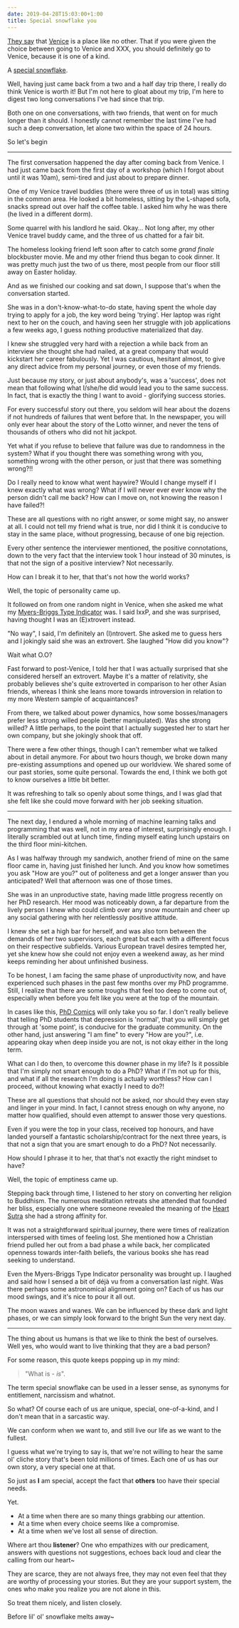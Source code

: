 ```yaml
---
date: 2019-04-28T15:03:00+1:00
title: Special snowflake you
---
```


[They say](https://www.seat61.com/stations/venice-santa-lucia.htm) that [Venice](https://en.wikipedia.org/wiki/Venice) is a place like no other.
That if you were given the choice between going to Venice and XXX, you should definitely go to Venice, because it is one of a kind.

A [special snowflake](https://en.wikipedia.org/wiki/Snowflake_(slang)).

Well, having just came back from a two and a half day trip there, I really do think Venice is worth it!
But I'm not here to gloat about my trip, I'm here to digest two long conversations I've had since that trip.

Both one on one conversations, with two friends, that went on for much longer than it should.
I honestly cannot remember the last time I've had such a deep conversation, let alone two within the space of 24 hours.

So let's begin

---

The first conversation happened the day after coming back from Venice.
I had just came back from the first day of a workshop (which I forgot about until it was 10am), semi-tired and just about to prepare dinner.

One of my Venice travel buddies (there were three of us in total) was sitting in the common area.
He looked a bit homeless, sitting by the L-shaped sofa, snacks spread out over half the coffee table.
I asked him why he was there (he lived in a different dorm).

Some quarrel with his landlord he said.
Okay...
Not long after, my other Venice travel buddy came, and the three of us chatted for a fair bit.

The homeless looking friend left soon after to catch some *grand finale* blockbuster movie.
Me and my other friend thus began to cook dinner.
It was pretty much just the two of us there, most people from our floor still away on Easter holiday.

And as we finished our cooking and sat down, I suppose that's when the conversation started.

She was in a don't-know-what-to-do state, having spent the whole day trying to apply for a job, the key word being 'trying'.
Her laptop was right next to her on the couch, and having seen her struggle with job applications a few weeks ago, I guess nothing productive materialized that day.

I knew she struggled very hard with a rejection a while back from an interview she thought she had nailed, at a great company that would kickstart her career fabulously.
Yet I was cautious, hesitant almost, to give any direct advice from my personal journey, or even those of my friends.

Just because my story, or just about anybody's, was a 'success', does not mean that following what I/she/he did would lead you to the same success.
In fact, that is exactly the thing I want to avoid - glorifying success stories.

For every successful story out there, you seldom will hear about the dozens if not hundreds of failures that went before that.
In the newspaper, you will only ever hear about the story of the Lotto winner, and never the tens of thousands of others who did not hit jackpot.

Yet what if you refuse to believe that failure was due to randomness in the system?
What if you thought there was something wrong with you, something wrong with the other person, or just that there was something wrong?!!

Do I really need to know what went haywire?
Would I change myself if I knew exactly what was wrong?
What if I will never ever ever know why the person didn't call me back?
How can I move on, not knowing the reason I have failed?!

These are all questions with no right answer, or some might say, no answer at all.
I could not tell my friend what is true, nor did I think it is conducive to stay in the same place, without progressing, because of one big rejection.

Every other sentence the interviewer mentioned, the positive connotations, down to the very fact that the interview took 1 hour instead of 30 minutes, is that not the sign of a positive interview?
Not necessarily.

How can I break it to her, that that's not how the world works?

Well, the topic of personality came up.

It followed on from one random night in Venice, when she asked me what my [Myers-Briggs Type Indicator](https://en.wikipedia.org/wiki/Myers%E2%80%93Briggs_Type_Indicator) was.
I said IxxP, and she was surprised, having thought I was an (E)xtrovert instead.

"No way", I said, I'm definitely an (I)ntrovert.
She asked me to guess hers and I jokingly said she was an extrovert.
She laughed "How did you know"?

Wait what O.O?

Fast forward to post-Venice, I told her that I was actually surprised that she considered herself an extrovert.
Maybe it's a matter of relativity, she probably believes she's quite extroverted in comparison to her other Asian friends, whereas I think she leans more towards introversion in relation to my more Western sample of acquaintances?

From there, we talked about power dynamics, how some bosses/managers prefer less strong willed people (better manipulated).
Was she strong willed?
A little perhaps, to the point that I actually suggested her to start her own company, but she jokingly shook that off.

There were a few other things, though I can't remember what we talked about in detail anymore.
For about two hours though, we broke down many pre-existing assumptions and opened up our worldview.
We shared some of our past stories, some quite personal.
Towards the end, I think we both got to know ourselves a little bit better.

It was refreshing to talk so openly about some things, and I was glad that she felt like she could move forward with her job seeking situation.

---

The next day, I endured a whole morning of machine learning talks and programming that was well, not in my area of interest, surprisingly enough.
I literally scrambled out at lunch time, finding myself eating lunch upstairs on the third floor mini-kitchen.

As I was halfway through my sandwich, another friend of mine on the same floor came in, having just finished her lunch.
And you know how sometimes you ask "How are you?" out of politeness and get a longer answer than you anticipated?
Well that afternoon was one of those times.

She was in an unproductive state, having made little progress recently on her PhD research.
Her mood was noticeably down, a far departure from the lively person I knew who could climb over any snow mountain and cheer up any social gathering with her relentlessly positive attitude.

I knew she set a high bar for herself, and was also torn between the demands of her two supervisors, each great but each with a different focus on their respective subfields.
Various European travel desires tempted her, yet she knew how she could not enjoy even a weekend away, as her mind keeps reminding her about unfinished business.

To be honest, I am facing the same phase of unproductivity now, and have experienced such phases in the past few months over my PhD programme.
Still, I realize that there are some troughs that feel too deep to come out of, especially when before you felt like you were at the top of the mountain.

In cases like this, [PhD Comics](https://phdcomics.com/) will only take you so far.
I don't really believe that telling PhD students that depression is 'normal', that you will simply get through at 'some point', is conducive for the graduate community.
On the other hand, just answering "I am fine" to every "How are you?", i.e. appearing okay when deep inside you are not, is not okay either in the long term.

What can I do then, to overcome this downer phase in my life?
Is it possible that I'm simply not smart enough to do a PhD?
What if I'm not up for this, and what if all the research I'm doing is actually worthless?
How can I proceed, without knowing what exactly I need to do?!

These are all questions that should not be asked, nor should they even stay and linger in your mind.
In fact, I cannot stress enough on why anyone, no matter how qualified, should even attempt to answer those very questions.

Even if you were the top in your class, received top honours, and have landed yourself a fantastic scholarship/contract for the next three years, is that not a sign that you are smart enough to do a PhD?
Not necessarily.

How should I phrase it to her, that that's not exactly the right mindset to have?

Well, the topic of emptiness came up.

Stepping back through time, I listened to her story on converting her religion to Buddhism.
The numerous meditation retreats she attended that founded her bliss, especially one where someone revealed the meaning of the [Heart Sutra](https://en.wikipedia.org/wiki/Heart_Sutra) she had a strong affinity for.

It was not a straightforward spiritual journey, there were times of realization interspersed with times of feeling lost.
She mentioned how a Christian friend pulled her out from a bad phase a while back, her complicated openness towards inter-faith beliefs, the various books she has read seeking to understand.

Even the Myers-Briggs Type Indicator personality was brought up.
I laughed and said how I sensed a bit of déjà vu from a conversation last night.
Was there perhaps some astronomical alignment going on?
Each of us has our mood swings, and it's nice to pour it all out.

The moon waxes and wanes.
We can be influenced by these dark and light phases, or we can simply look forward to the bright Sun the very next day.

---

The thing about us humans is that we like to think the best of ourselves.
Well yes, who would want to live thinking that they are a bad person?

For some reason, this quote keeps popping up in my mind:

> "What is - *is*".

The term special snowflake can be used in a lesser sense, as synonyms for entitlement, narcissism and whatnot.

So what?
Of course each of us are unique, special, one-of-a-kind, and I don't mean that in a sarcastic way.

We can conform when we want to, and still live our life as we want to the fullest.

I guess what we're trying to say is, that we're not willing to hear the same ol' cliche story that's been told millions of times.
Each one of us has our own story, a very special one at that.

So just as **I** am special, accept the fact that **others** too have their special needs.

Yet.

- At a time when there are so many things grabbing our attention.
- At a time when every choice seems like a compromise.
- At a time when we've lost all sense of direction.

Where art thou **listener**?
One who empathizes with our predicament, answers with questions not suggestions, echoes back loud and clear the calling from our heart~

They are scarce, they are not always free, they may not even feel that they are worthy of processing your stories.
But they are your support system, the ones who make you realize you are not alone in this.

So treat them nicely, and listen closely.

Before lil' ol' snowflake melts away~
